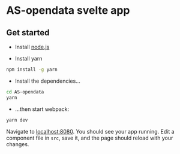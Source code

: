 # AS-opendata svelte app

## Get started

* Install [node.js](https://nodejs.org/en/)

* Install yarn

```bash
npm install -g yarn
```

* Install the dependencies...


```bash
cd AS-opendata
yarn
```

* ...then start webpack:

```bash
yarn dev
```

Navigate to [localhost:8080](http://localhost:8080). You should see your app running. Edit a component file in `src`, save it, and the page should reload with your changes.